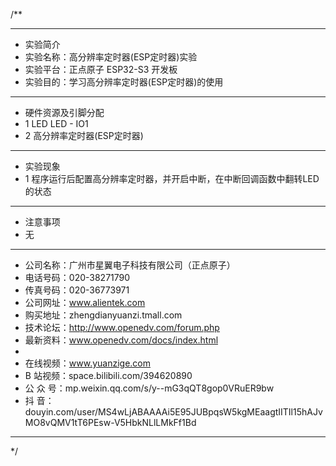 /**
 ***************************************************************************************************
 * 实验简介
 * 实验名称：高分辨率定时器(ESP定时器)实验
 * 实验平台：正点原子 ESP32-S3 开发板
 * 实验目的：学习高分辨率定时器(ESP定时器)的使用

 ***************************************************************************************************
 * 硬件资源及引脚分配
 * 1 LED
     LED - IO1
 * 2 高分辨率定时器(ESP定时器)

 ***************************************************************************************************
 * 实验现象
 * 1 程序运行后配置高分辨率定时器，并开启中断，在中断回调函数中翻转LED的状态

 ***************************************************************************************************
 * 注意事项
 * 无

 ***********************************************************************************************************
 * 公司名称：广州市星翼电子科技有限公司（正点原子）
 * 电话号码：020-38271790
 * 传真号码：020-36773971
 * 公司网址：www.alientek.com
 * 购买地址：zhengdianyuanzi.tmall.com
 * 技术论坛：http://www.openedv.com/forum.php
 * 最新资料：www.openedv.com/docs/index.html
 *
 * 在线视频：www.yuanzige.com
 * B 站视频：space.bilibili.com/394620890
 * 公 众 号：mp.weixin.qq.com/s/y--mG3qQT8gop0VRuER9bw
 * 抖    音：douyin.com/user/MS4wLjABAAAAi5E95JUBpqsW5kgMEaagtIITIl15hAJvMO8vQMV1tT6PEsw-V5HbkNLlLMkFf1Bd
 ***********************************************************************************************************
 */